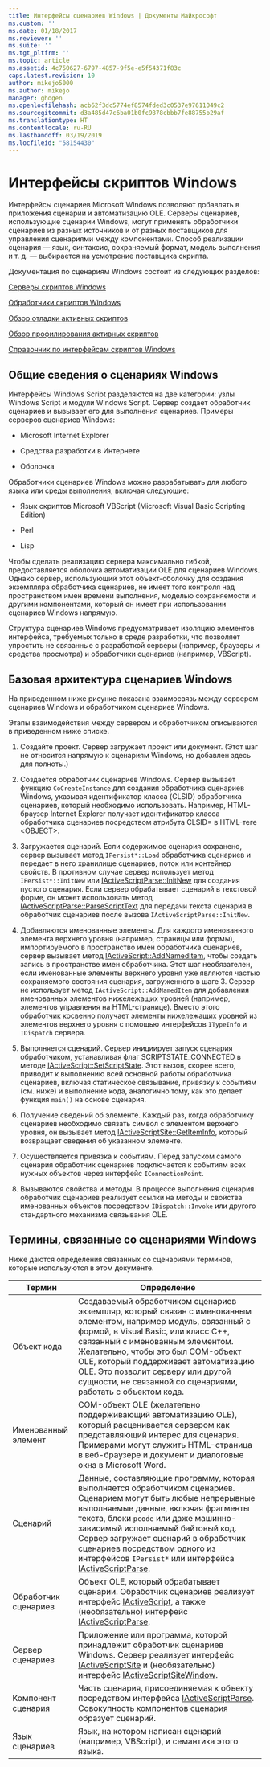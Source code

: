 ```yaml
---
title: Интерфейсы сценариев Windows | Документы Майкрософт
ms.custom: ''
ms.date: 01/18/2017
ms.reviewer: ''
ms.suite: ''
ms.tgt_pltfrm: ''
ms.topic: article
ms.assetid: 4c750627-6797-4857-9f5e-e5f54371f83c
caps.latest.revision: 10
author: mikejo5000
ms.author: mikejo
manager: ghogen
ms.openlocfilehash: acb62f3dc5774ef8574fded3c0537e97611049c2
ms.sourcegitcommit: d3a485d47c6ba01b0fc9878cbbb7fe88755b29af
ms.translationtype: HT
ms.contentlocale: ru-RU
ms.lasthandoff: 03/19/2019
ms.locfileid: "58154430"
---
```

# <a name="windows-script-interfaces"></a>Интерфейсы скриптов Windows

Интерфейсы сценариев Microsoft Windows позволяют добавлять в приложения сценарии и автоматизацию OLE. Серверы сценариев, использующие сценарии Windows, могут применять обработчики сценариев из разных источников и от разных поставщиков для управления сценариями между компонентами. Способ реализации сценария — язык, синтаксис, сохраняемый формат, модель выполнения и т. д. — выбирается на усмотрение поставщика скрипта.

Документация по сценариям Windows состоит из следующих разделов:

[Серверы скриптов Windows](../winscript/windows-script-hosts.md)

[Обработчики скриптов Windows](../winscript/windows-script-engines.md)

[Обзор отладки активных скриптов](../winscript/active-script-debugging-overview.md)

[Обзор профилирования активных скриптов](../winscript/active-script-profiling-overview.md)

[Справочник по интерфейсам скриптов Windows](../winscript/reference/windows-script-interfaces-reference.md)

## <a name="windows-script-background"></a>Общие сведения о сценариях Windows

Интерфейсы Windows Script разделяются на две категории: узлы Windows Script и модули Windows Script. Сервер создает обработчик сценариев и вызывает его для выполнения сценариев. Примеры серверов сценариев Windows:

- Microsoft Internet Explorer

- Средства разработки в Интернете

- Оболочка

Обработчики сценариев Windows можно разрабатывать для любого языка или среды выполнения, включая следующие:

- Язык скриптов Microsoft VBScript (Microsoft Visual Basic Scripting Edition)

- Perl

- Lisp

Чтобы сделать реализацию сервера максимально гибкой, предоставляется оболочка автоматизации OLE для сценариев Windows. Однако сервер, использующий этот объект-оболочку для создания экземпляра обработчика сценариев, не имеет того контроля над пространством имен времени выполнения, моделью сохраняемости и другими компонентами, который он имеет при использовании сценариев Windows напрямую.

Структура сценариев Windows предусматривает изоляцию элементов интерфейса, требуемых только в среде разработки, что позволяет упростить не связанные с разработкой серверы (например, браузеры и средства просмотра) и обработчики сценариев (например, VBScript).

## <a name="windows-script-basic-architecture"></a>Базовая архитектура сценариев Windows

На приведенном ниже рисунке показана взаимосвязь между сервером сценариев Windows и обработчиком сценариев Windows.

Этапы взаимодействия между сервером и обработчиком описываются в приведенном ниже списке.

1.  Создайте проект. Сервер загружает проект или документ. (Этот шаг не относится напрямую к сценариям Windows, но добавлен здесь для полноты.)

2.  Создается обработчик сценариев Windows. Сервер вызывает функцию `CoCreateInstance` для создания обработчика сценариев Windows, указывая идентификатор класса (CLSID) обработчика сценариев, который необходимо использовать. Например, HTML-браузер Internet Explorer получает идентификатор класса обработчика сценариев посредством атрибута CLSID= в HTML-теге \<OBJECT>.

3.  Загружается сценарий. Если содержимое сценария сохранено, сервер вызывает метод `IPersist*::Load` обработчика сценариев и передает в него хранилище сценариев, поток или контейнер свойств. В противном случае сервер использует метод `IPersist*::InitNew` или [IActiveScriptParse::InitNew](../winscript/reference/iactivescriptparse-initnew.md) для создания пустого сценария. Если сервер обрабатывает сценарий в текстовой форме, он может использовать метод [IActiveScriptParse::ParseScriptText](../winscript/reference/iactivescriptparse-parsescripttext.md) для передачи текста сценария в обработчик сценариев после вызова `IActiveScriptParse::InitNew`.

4.  Добавляются именованные элементы. Для каждого именованного элемента верхнего уровня (например, страницы или формы), импортируемого в пространство имен обработчика сценариев, сервер вызывает метод [IActiveScript::AddNamedItem](../winscript/reference/iactivescript-addnameditem.md), чтобы создать запись в пространстве имен обработчика. Этот шаг необязателен, если именованные элементы верхнего уровня уже являются частью сохраняемого состояния сценария, загруженного в шаге 3. Сервер не использует метод `IActiveScript::AddNamedItem` для добавления именованных элементов нижележащих уровней (например, элементов управления на HTML-странице). Вместо этого обработчик косвенно получает элементы нижележащих уровней из элементов верхнего уровня с помощью интерфейсов `ITypeInfo` и `IDispatch` сервера.

5.  Выполняется сценарий. Сервер инициирует запуск сценария обработчиком, устанавливая флаг SCRIPTSTATE_CONNECTED в методе [IActiveScript::SetScriptState](../winscript/reference/iactivescript-setscriptstate.md). Этот вызов, скорее всего, приводит к выполнению всей основной работы обработчика сценариев, включая статическое связывание, привязку к событиям (см. ниже) и выполнение кода, аналогично тому, как это делает функция `main()` на основе сценария.

6.  Получение сведений об элементе. Каждый раз, когда обработчику сценариев необходимо связать символ с элементом верхнего уровня, он вызывает метод [IActiveScriptSite::GetItemInfo](../winscript/reference/iactivescriptsite-getiteminfo.md), который возвращает сведения об указанном элементе.

7.  Осуществляется привязка к событиям. Перед запуском самого сценария обработчик сценариев подключается к событиям всех нужных объектов через интерфейс `IConnectionPoint`.

8.  Вызываются свойства и методы. В процессе выполнения сценария обработчик сценариев реализует ссылки на методы и свойства именованных объектов посредством `IDispatch::Invoke` или другого стандартного механизма связывания OLE.

## <a name="windows-script-terms"></a>Термины, связанные со сценариями Windows

Ниже даются определения связанных со сценариями терминов, которые используются в этом документе.

|Термин|Определение|
|----------|----------------|
|Объект кода|Создаваемый обработчиком сценариев экземпляр, который связан с именованным элементом, например модуль, связанный с формой, в Visual Basic, или класс C++, связанный с именованным элементом. Желательно, чтобы это был COM-объект OLE, который поддерживает автоматизацию OLE. Это позволит серверу или другой сущности, не связанной со сценариями, работать с объектом кода.|
|Именованный элемент|COM-объект OLE (желательно поддерживающий автоматизацию OLE), который расценивается сервером как представляющий интерес для сценария. Примерами могут служить HTML-страница в веб-браузере и документ и диалоговые окна в Microsoft Word.|
|Сценарий|Данные, составляющие программу, которая выполняется обработчиком сценариев. Сценарием могут быть любые непрерывные выполняемые данные, включая фрагменты текста, блоки `pcode` или даже машинно-зависимый исполняемый байтовый код. Сервер загружает сценарий в обработчик сценариев посредством одного из интерфейсов `IPersist*` или интерфейса [IActiveScriptParse](../winscript/reference/iactivescriptparse.md).|
|Обработчик сценариев|Объект OLE, который обрабатывает сценарии. Обработчик сценариев реализует интерфейс [IActiveScript](../winscript/reference/iactivescript.md), а также (необязательно) интерфейс [IActiveScriptParse](../winscript/reference/iactivescriptparse.md).|
|Сервер сценариев|Приложение или программа, которой принадлежит обработчик сценариев Windows. Сервер реализует интерфейс [IActiveScriptSite](../winscript/reference/iactivescriptsite.md) и (необязательно) интерфейс [IActiveScriptSiteWindow](../winscript/reference/iactivescriptsitewindow.md).|
|Компонент сценария|Часть сценария, присоединяемая к объекту посредством интерфейса [IActiveScriptParse](../winscript/reference/iactivescriptparse.md). Совокупность компонентов сценария образует сценарий.|
|Язык сценариев|Язык, на котором написан сценарий (например, VBScript), и семантика этого языка.|
